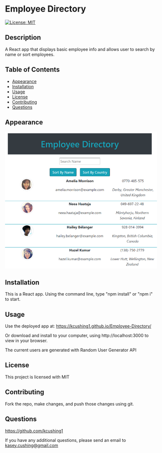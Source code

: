 # Employee Directory

[![License: MIT](https://img.shields.io/badge/License-MIT-yellow.svg)](https://opensource.org/licenses/MIT)

## Description

A React app that displays basic employee info and allows user to search by name or sort employees.

## Table of Contents

- [Appearance](#appearance)
- [Installation](#installation)
- [Usage](#usage)
- [License](#license)
- [Contributing](#contributing)
- [Questions](#questions)

## Appearance

![Employee Directory](./public/screenshot.png)

## Installation

This is a React app. Using the command line, type "npm install" or "npm i" to start.

## Usage

Use the deployed app at: https://kcushing1.github.io/Employee-Directory/

Or download and install to your computer, using http://localhost:3000 to view in your browser.

The current users are generated with Random User Generator API

## License

This project is licensed with MIT

## Contributing

Fork the repo, make changes, and push those changes using git.

## Questions

https://github.com/kcushing1

If you have any additional questions, please send an email to kasey.cushing@gmail.com
